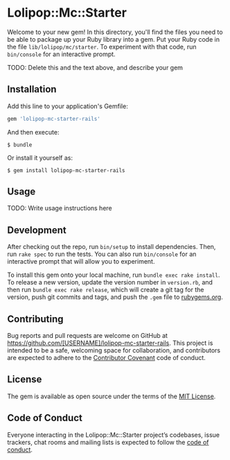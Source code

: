 # Lolipop::Mc::Starter

Welcome to your new gem! In this directory, you'll find the files you need to be able to package up your Ruby library into a gem. Put your Ruby code in the file `lib/lolipop/mc/starter`. To experiment with that code, run `bin/console` for an interactive prompt.

TODO: Delete this and the text above, and describe your gem

## Installation

Add this line to your application's Gemfile:

```ruby
gem 'lolipop-mc-starter-rails'
```

And then execute:

    $ bundle

Or install it yourself as:

    $ gem install lolipop-mc-starter-rails

## Usage

TODO: Write usage instructions here

## Development

After checking out the repo, run `bin/setup` to install dependencies. Then, run `rake spec` to run the tests. You can also run `bin/console` for an interactive prompt that will allow you to experiment.

To install this gem onto your local machine, run `bundle exec rake install`. To release a new version, update the version number in `version.rb`, and then run `bundle exec rake release`, which will create a git tag for the version, push git commits and tags, and push the `.gem` file to [rubygems.org](https://rubygems.org).

## Contributing

Bug reports and pull requests are welcome on GitHub at https://github.com/[USERNAME]/lolipop-mc-starter-rails. This project is intended to be a safe, welcoming space for collaboration, and contributors are expected to adhere to the [Contributor Covenant](http://contributor-covenant.org) code of conduct.

## License

The gem is available as open source under the terms of the [MIT License](https://opensource.org/licenses/MIT).

## Code of Conduct

Everyone interacting in the Lolipop::Mc::Starter project’s codebases, issue trackers, chat rooms and mailing lists is expected to follow the [code of conduct](https://github.com/[USERNAME]/lolipop-mc-starter-rails/blob/master/CODE_OF_CONDUCT.md).

